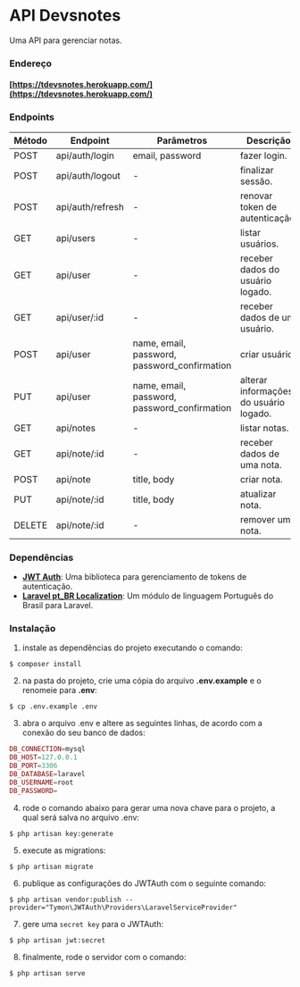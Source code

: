 # API Devsnotes

Uma API para gerenciar notas.

### Endereço
#### [https://tdevsnotes.herokuapp.com/](https://tdevsnotes.herokuapp.com/)

### Endpoints

Método | Endpoint | Parâmetros | Descrição
-|-|-|-
POST | api/auth/login | email, password | fazer login.
POST | api/auth/logout | - | finalizar sessão.
POST | api/auth/refresh | - | renovar token de autenticação.
GET | api/users | - | listar usuários.
GET | api/user | - | receber dados do usuário logado.
GET | api/user/:id | - | receber dados de um usuário.
POST | api/user | name, email, password, password_confirmation | criar usuário.
PUT | api/user | name, email, password, password_confirmation | alterar informações do usuário logado.
GET | api/notes | - | listar notas.
GET | api/note/:id | - | receber dados de uma nota.
POST | api/note | title, body | criar nota.
PUT | api/note/:id | title, body | atualizar nota.
DELETE | api/note/:id | - | remover uma nota.


### Dependências

- [**JWT Auth**](https://jwt-auth.readthedocs.io/en/develop/): Uma biblioteca para gerenciamento de tokens de autenticação.
- [**Laravel pt_BR Localization**](https://github.com/lucascudo/laravel-pt-BR-localization): Um módulo de linguagem Português do Brasil para Laravel.

### Instalação

1. instale as dependências do projeto executando o comando:
```shell
$ composer install
```

2. na pasta do projeto, crie uma cópia do arquivo <b>.env.example</b> e o renomeie para <b>.env</b>:
```shell
$ cp .env.example .env
```

3. abra o arquivo .env e altere as seguintes linhas, de acordo com a conexão do seu banco de dados:
```php
DB_CONNECTION=mysql
DB_HOST=127.0.0.1
DB_PORT=3306
DB_DATABASE=laravel
DB_USERNAME=root
DB_PASSWORD=
```

4. rode o comando abaixo para gerar uma nova chave para o projeto, a qual será salva no arquivo .env:
```shell
$ php artisan key:generate
```

5. execute as migrations:
```shell
$ php artisan migrate
```

6. publique as configurações do JWTAuth com o seguinte comando:
```shell
$ php artisan vendor:publish --provider="Tymon\JWTAuth\Providers\LaravelServiceProvider"
```

7. gere uma ```secret key``` para o JWTAuth:
```shell
$ php artisan jwt:secret
```

8. finalmente, rode o servidor com o comando:
```shell
$ php artisan serve
```